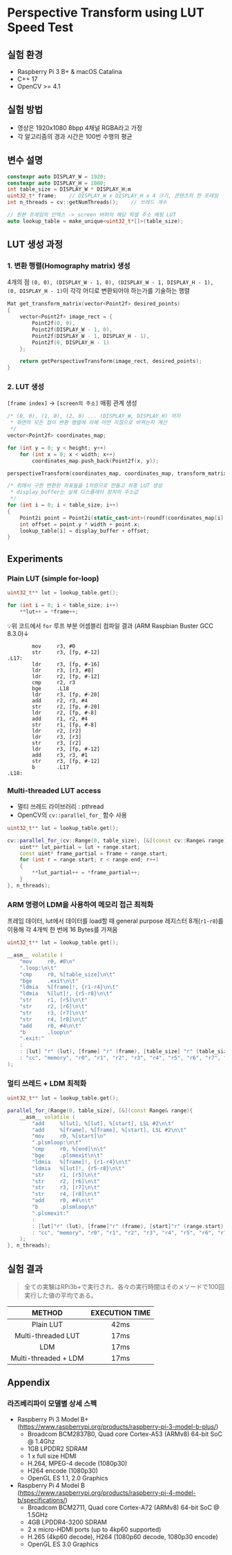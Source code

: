 # Perspective Transform using LUT Speed Test

## 실험 환경
- Raspberry Pi 3 B+ & macOS Catalina
- C++ 17
- OpenCV >= 4.1

## 실험 방법
- 영상은 1920x1080 8bpp 4채널 RGBA라고 가정
- 각 알고리즘의 경과 시간은 100번 수행의 평균

## 변수 설명
```C++
constexpr auto DISPLAY_W = 1920;
constexpr auto DISPLAY_H = 1080;
int table_size = DISPLAY_W * DISPLAY_H;m
uint32_t* frame;    // DISPLAY_W x DISPLAY_H x 4 크기, 콘텐츠의 한 프레임
int n_threads = cv::getNumThreads();    // 쓰레드 개수

// 원본 프레임의 인덱스 -> screen 버퍼의 해당 픽셀 주소 매핑 LUT
auto lookup_table = make_unique<uint32_t*[]>(table_size);
```

## LUT 생성 과정

### 1. 변환 행렬(Homography matrix) 생성
4개의 점 `(0, 0), (DISPLAY_W - 1, 0), (DISPLAY_W - 1, DISPLAY_H - 1), (0, DISPLAY_H - 1)`이 각각 어디로 변환되어야 하는가를 기술하는 행렬
```C++
Mat get_transform_matrix(vector<Point2f> desired_points)
{
    vector<Point2f> image_rect = {
        Point2f(0, 0),
        Point2f(DISPLAY_W - 1, 0),
        Point2f(DISPLAY_W - 1, DISPLAY_H - 1),
        Point2f(0, DISPLAY_H - 1)
    };

    return getPerspectiveTransform(image_rect, desired_points);
}
```

### 2. LUT 생성
`[frame index]` -> `[screen의 주소]` 매핑 관계 생성
```C++
/* (0, 0), (1, 0), (2, 0) ... (DISPLAY_W, DISPLAY_H) 까지
 * 화면의 모든 점이 변환 행렬에 의해 어떤 지점으로 바뀌는지 계산
 */
vector<Point2f> coordinates_map;

for (int y = 0; y < height; y++)
    for (int x = 0; x < width; x++)
        coordinates_map.push_back(Point2f(x, y));

perspectiveTransform(coordinates_map, coordinates_map, transform_matrix);

/* 위에서 구한 변환된 좌표들을 1차원으로 만들고 최종 LUT 생성
 * display_buffer는 실제 디스플레이 장치의 주소값
 */
for (int i = 0; i < table_size; i++)
{
    Point2i point = Point2i(static_cast<int>(roundf(coordinates_map[i].x)), static_cast<int>(roundf(coordinates_map[i].y)));
    int offset = point.y * width + point.x;
    lookup_table[i] = display_buffer + offset;
}
```

## Experiments

### Plain LUT (simple for-loop)
```C++
uint32_t** lut = lookup_table.get();

for (int i = 0; i < table_size; i++)
    **lut++ = *frame++;
```
💡위 코드에서 `for` 루프 부분 어셈블리 컴파일 결과 (ARM Raspbian Buster GCC 8.3.0)↓
```ASM
        mov     r3, #0
        str     r3, [fp, #-12]
.L17:
        ldr     r3, [fp, #-16]
        ldr     r3, [r3, #8]
        ldr     r2, [fp, #-12]
        cmp     r2, r3
        bge     .L18
        ldr     r3, [fp, #-20]
        add     r2, r3, #4
        str     r2, [fp, #-20]
        ldr     r2, [fp, #-8]
        add     r1, r2, #4
        str     r1, [fp, #-8]
        ldr     r2, [r2]
        ldr     r3, [r3]
        str     r3, [r2]
        ldr     r3, [fp, #-12]
        add     r3, r3, #1
        str     r3, [fp, #-12]
        b       .L17
.L18:
```

### Multi-threaded LUT access
- 멀티 쓰레드 라이브러리 : pthread
- OpenCV의 `cv::parallel_for_` 함수 사용
```C++
uint32_t** lut = lookup_table.get();

cv::parallel_for_(cv::Range(0, table_size), [&](const cv::Range& range){
    uint** lut_partial = lut + range.start;
    const uint* frame_partial = frame + range.start;
    for (int r = range.start; r < range.end; r++)
    {
        **lut_partial++ = *frame_partial++;
    }
}, n_threads);
```

### ARM 명령어 LDM을 사용하여 메모리 접근 최적화
프레임 데이터, lut에서 데이터를 load할 때 general purpose 레지스터 8개(`r1-r8`)를 이용해 각 4개씩 한 번에 16 Bytes를 가져옴
```C++
uint32_t** lut = lookup_table.get();

__asm__ volatile (
    "mov     r0, #0\n"
    ".loop:\n\t"
    "cmp     r0, %[table_size]\n\t"
    "bge     .exit\n\t"
    "ldmia   %[frame]!, {r1-r4}\n\t"
    "ldmia   %[lut]!, {r5-r8}\n\t"
    "str     r1, [r5]\n\t"
    "str     r2, [r6]\n\t"
    "str     r3, [r7]\n\t"
    "str     r4, [r8]\n\t"
    "add     r0, #4\n\t"
    "b       .loop\n"
    ".exit:"
    :
    : [lut] "r" (lut), [frame] "r" (frame), [table_size] "r" (table_size)
    : "cc", "memory", "r0", "r1", "r2", "r3", "r4", "r5", "r6", "r7", "r8"
);
```

### 멀티 쓰레드 + LDM 최적화
```C++
uint32_t** lut = lookup_table.get();

parallel_for_(Range(0, table_size), [&](const Range& range){
    __asm__ volatile (
        "add     %[lut], %[lut], %[start], LSL #2\n\t"
        "add     %[frame], %[frame], %[start], LSL #2\n\t"
        "mov     r0, %[start]\n"
        ".plsmloop:\n\t"
        "cmp     r0, %[end]\n\t"
        "bge     .plsmexit\n\t"
        "ldmia   %[frame]!, {r1-r4}\n\t"
        "ldmia   %[lut]!, {r5-r8}\n\t"
        "str     r1, [r5]\n\t"
        "str     r2, [r6]\n\t"
        "str     r3, [r7]\n\t"
        "str     r4, [r8]\n\t"
        "add     r0, #4\n\t"
        "b       .plsmloop\n"
        ".plsmexit:"
        :
        : [lut]"r" (lut), [frame]"r" (frame), [start]"r" (range.start), [end]"r" (range.end)
        : "cc", "memory", "r0", "r1", "r2", "r3", "r4", "r5", "r6", "r7", "r8"
    );
}, n_threads);
```

## 실험 결과
> 全ての実験はRPi3b+で実行され、各々の実行時間はそのメソードで100回実行した値の平均である。

|        METHOD        | EXECUTION TIME |
|:--------------------:|:--------------:|
|       Plain LUT      |      42ms      |
|  Multi-threaded LUT  |      17ms      |
|          LDM         |      17ms      |
| Multi-threaded + LDM |      17ms      |

## Appendix
### 라즈베리파이 모델별 상세 스펙
- Raspberry Pi 3 Model B+ (<https://www.raspberrypi.org/products/raspberry-pi-3-model-b-plus/>)
    - Broadcom BCM2837B0, Quad core Cortex-A53 (ARMv8) 64-bit SoC @ 1.4Ghz
    - 1GB LPDDR2 SDRAM
    - 1 x full size HDMI
    - H.264, MPEG-4 decode (1080p30)
    - H264 encode (1080p30)
    - OpenGL ES 1.1, 2.0 Graphics
- Raspberry Pi 4 Model B (<https://www.raspberrypi.org/products/raspberry-pi-4-model-b/specifications/>)
    - Broadcom BCM2711, Quad core Cortex-A72 (ARMv8) 64-bit SoC @ 1.5GHz
    - 4GB LPDDR4-3200 SDRAM
    - 2 x micro-HDMI ports (up to 4kp60 supported)
    - H.265 (4kp60 decode), H264 (1080p60 decode, 1080p30 encode)
    - OpenGL ES 3.0 Graphics